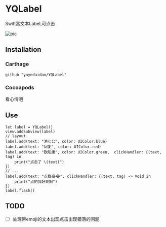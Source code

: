 # YQLabel
Swift富文本Label,可点击

![pic](https://raw.githubusercontent.com/yuyedaidao/YQLabel/master/yoyo.jpg)

## Installation
### Carthage
```
github "yuyedaidao/YQLabel" 
```
### Cocoapods
看心情吧

## Use
```
let label = YQLabel()
view.addSubview(label)
// layout        
label.add(text: "洪七公", color: UIColor.blue)
label.add(text: "回复", color: UIColor.red)
label.add(text: "欧阳康", color: UIColor.green,  clickHandler: {(text, tag) in
    print("点击了 \(text)")
})
// ...
label.add(text: "点我😂😂", clickHandler: {(text, tag) -> Void in
    print("点的我好爽啊")
})
label.flash()
```

## TODO
+ [ ] 处理带emoji的文本出现点击出现错落的问题
